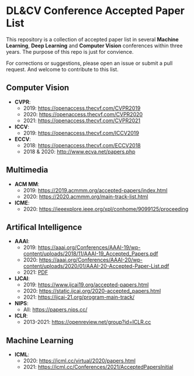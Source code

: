 # DL&CV Conference Accepted Paper List

This repository is a collection of accepted paper list in several **Machine Learning**, **Deep Learning** and **Computer Vision** conferences within three years. The purpose of this repo is just for convience.

For corrections or suggestions, please open an issue or submit a pull request. And welcome to contribute to this list.



## Computer Vision

* **CVPR**: 
  * 2019: https://openaccess.thecvf.com/CVPR2019
  * 2020: https://openaccess.thecvf.com/CVPR2020
  * 2021: https://openaccess.thecvf.com/CVPR2021
* **ICCV**: 
  * 2019: https://openaccess.thecvf.com/ICCV2019
* **ECCV**: 
  * 2018: https://openaccess.thecvf.com/ECCV2018
  * 2018 & 2020: http://www.ecva.net/papers.php

## Multimedia

* **ACM MM**: 
  * 2019: https://2019.acmmm.org/accepted-papers/index.html
  * 2020: https://2020.acmmm.org/main-track-list.html
* **ICME**: 
  * 2020: https://ieeexplore.ieee.org/xpl/conhome/9099125/proceeding

## Artifical Intelligence

* **AAAI**: 
  * 2019: https://aaai.org/Conferences/AAAI-19/wp-content/uploads/2018/11/AAAI-19_Accepted_Papers.pdf
  * 2020: https://aaai.org/Conferences/AAAI-20/wp-content/uploads/2020/01/AAAI-20-Accepted-Paper-List.pdf
  * 2021: [PDF](https://aaai.org/Conferences/AAAI-21/wp-content/uploads/2020/12/AAAI-21_Accepted-Paper-List.Main_.Technical.Track_.pdf)
* **IJCAI**: 
  * 2019: https://www.ijcai19.org/accepted-papers.html
  * 2020: https://static.ijcai.org/2020-accepted_papers.html
  * 2021: https://ijcai-21.org/program-main-track/
* **NIPS**: 
  * All: https://papers.nips.cc/
* **ICLR**: 
  * 2013-2021: https://openreview.net/group?id=ICLR.cc

## Machine Learning

* **ICML**: 
  * 2020: https://icml.cc/virtual/2020/papers.html
  * 2021: https://icml.cc/Conferences/2021/AcceptedPapersInitial
